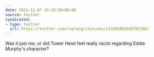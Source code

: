 ```yaml
---
date: 2011-11-07 15:29:56+00:00
source: twitter
syndicated:
- type: twitter
  url: https://twitter.com/roytang/statuses/133566865648783360/
---
```


Was it just me, or did Tower Heist feel really racist regarding Eddie Murphy's character?